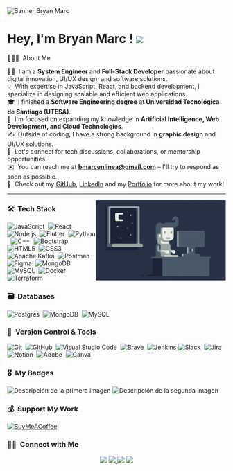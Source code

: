 <img src="https://drive.google.com/uc?export=view&id=1qtjfKxan7V44A-dI5ZsCLM_HxaaeMCLg" alt="Banner Bryan Marc" height="500">


# Hey, I'm Bryan Marc ! <img src="https://media.giphy.com/media/hvRJCLFzcasrR4ia7z/giphy.gif" width=25> 

👨🏻‍💻 &nbsp;About Me

👨‍💻 &nbsp;I am a **System Engineer** and **Full-Stack Developer** passionate about digital innovation, UI/UX design, and software solutions.  
💡 &nbsp;With expertise in JavaScript, React, and backend development, I specialize in designing scalable and efficient web applications.  
🎓 &nbsp;I finished a **Software Engineering degree** at **Universidad Tecnológica de Santiago (UTESA)**.  
🌱 &nbsp;I'm focused on expanding my knowledge in **Artificial Intelligence, Web Development, and Cloud Technologies**.  
✍️ &nbsp;Outside of coding, I have a strong background in **graphic design** and UI/UX solutions.  
💬 &nbsp;Let's connect for tech discussions, collaborations, or mentorship opportunities!  
✉️ &nbsp;You can reach me at **bmarcenlinea@gmail.com** – I'll try to respond as soon as possible.  
📄 &nbsp;Check out my [GitHub](https://github.com/BryanMarc01), [LinkedIn](https://www.linkedin.com/in/bryanmarc/)  and my [Portfolio](https://portfolio-bryanmarc.vercel.app/) for more about my work!

---

<img alt="Night Coding" src="https://raw.githubusercontent.com/AVS1508/AVS1508/master/assets/Night-Coding.gif" align="right"/>

### 🛠 &nbsp;Tech Stack

![JavaScript](https://img.shields.io/badge/javascript-%23323330.svg?style=for-the-badge&logo=javascript&logoColor=%23F7DF1E)&nbsp;
![React](https://img.shields.io/badge/react-%2361DAFB.svg?style=for-the-badge&logo=react&logoColor=%2361DAFB)&nbsp;
![Node.js](https://img.shields.io/badge/node.js-6DA55F.svg?style=for-the-badge&logo=node.js&logoColor=white)&nbsp;
![Flutter](https://img.shields.io/badge/flutter-%2302569B.svg?style=for-the-badge&logo=flutter&logoColor=white)&nbsp;
![Python](https://img.shields.io/badge/python-3670A0?style=for-the-badge&logo=python&logoColor=ffdd54)&nbsp;
![C++](https://img.shields.io/badge/c++-%2300599C.svg?style=for-the-badge&logo=c%2B%2B&logoColor=white)&nbsp;
![Bootstrap](https://img.shields.io/badge/bootstrap-%23563D7C.svg?style=for-the-badge&logo=bootstrap&logoColor=white)&nbsp;
![HTML5](https://img.shields.io/badge/html5-%23E34F26.svg?style=for-the-badge&logo=html5&logoColor=white)&nbsp;
![CSS3](https://img.shields.io/badge/css3-%231572B6.svg?style=for-the-badge&logo=css3&logoColor=white)&nbsp;
![Apache Kafka](https://img.shields.io/badge/Apache%20Kafka-000?style=for-the-badge&logo=apachekafka)&nbsp;
![Postman](https://img.shields.io/badge/Postman-FF6C37?style=for-the-badge&logo=postman&logoColor=white)&nbsp;
![Figma](https://img.shields.io/badge/figma-%23F24E1E.svg?style=for-the-badge&logo=figma&logoColor=white)&nbsp;
![MongoDB](https://img.shields.io/badge/MongoDB-%234ea94b.svg?style=for-the-badge&logo=mongodb&logoColor=white)&nbsp;
![MySQL](https://img.shields.io/badge/mysql-%2300f.svg?style=for-the-badge&logo=mysql&logoColor=white)&nbsp;
![Docker](https://img.shields.io/badge/docker-%230db7ed.svg?style=for-the-badge&logo=docker&logoColor=white)&nbsp;
![Terraform](https://img.shields.io/badge/terraform-%235835CC.svg?style=for-the-badge&logo=terraform&logoColor=white)&nbsp;


### 🗃 &nbsp;Databases
![Postgres](https://img.shields.io/badge/postgres-%23316192.svg?style=for-the-badge&logo=postgresql&logoColor=white)&nbsp;
![MongoDB](https://img.shields.io/badge/MongoDB-%234ea94b.svg?style=for-the-badge&logo=mongodb&logoColor=white)&nbsp;
![MySQL](https://img.shields.io/badge/mysql-%2300f.svg?style=for-the-badge&logo=mysql&logoColor=white)&nbsp;

### 🧰 &nbsp;Version Control & Tools

![Git](https://img.shields.io/badge/git-%23F05033.svg?style=for-the-badge&logo=git&logoColor=white)&nbsp;
![GitHub](https://img.shields.io/badge/github-%23121011.svg?style=for-the-badge&logo=github&logoColor=white)&nbsp;
![Visual Studio Code](https://img.shields.io/badge/Visual%20Studio%20Code-0078d7.svg?style=for-the-badge&logo=visual-studio-code&logoColor=white)&nbsp;
![Brave](https://img.shields.io/badge/Brave-FB542B?style=for-the-badge&logo=Brave&logoColor=white)&nbsp;
![Jenkins](https://img.shields.io/badge/jenkins-%232C5263.svg?style=for-the-badge&logo=jenkins&logoColor=white)
![Slack](https://img.shields.io/badge/Slack-4A154B?style=for-the-badge&logo=slack&logoColor=white)&nbsp;
![Jira](https://img.shields.io/badge/jira-%230A0FFF.svg?style=for-the-badge&logo=jira&logoColor=white)&nbsp;
![Notion](https://img.shields.io/badge/Notion-%23000000.svg?style=for-the-badge&logo=notion&logoColor=white)&nbsp;
![Adobe](https://img.shields.io/badge/adobe-%23FF0000.svg?style=for-the-badge&logo=adobe&logoColor=white)&nbsp;
![Canva](https://img.shields.io/badge/Canva-%2300C4CC.svg?style=for-the-badge&logo=Canva&logoColor=white)&nbsp;



### 🎖 &nbsp;My Badges 

<img src="https://drive.google.com/uc?export=view&id=115RX55WQyAw7XGDOZcNoI3qavRnPRcT-" alt="Descripción de la primera imagen" height="300">
<img src="https://drive.google.com/uc?export=view&id=1srL7lxqzSad2SnhOwhx8tz_6p5UZojV6" alt="Descripción de la segunda imagen" height="300">




### 💰 &nbsp;Support My Work
[![BuyMeACoffee](https://img.shields.io/badge/Buy%20Me%20a%20Coffee-ffdd00?style=for-the-badge&logo=buy-me-a-coffee&logoColor=black)](https://buymeacoffee.com/bryanmarc) 

### 🤝🏻 &nbsp;Connect with Me

<p align="center">
<a href="https://www.linkedin.com/in/bryanmarc/"><img src="https://img.shields.io/badge/-Bryan%20Marc%20Sosa-0077B5?style=flat&logo=Linkedin&logoColor=white"/></a>
<a href="https://www.instagram.com/bryanmarc_/">
  <img src="https://img.shields.io/badge/-bryanmarc_-E4405F?style=flat&logo=Instagram&logoColor=white"/>
</a>
<a href="mailto:bmarcenlinea@gmail.com"><img src="https://img.shields.io/badge/-Bryanmarcgames-D14836?style=flat&logo=Gmail&logoColor=white"/></a>
<a href="https://github.com/BryanMarc01"><img src="https://img.shields.io/badge/-BryanMarc01-181717?style=flat&logo=GitHub&logoColor=white"/></a>
</p>

</div>
